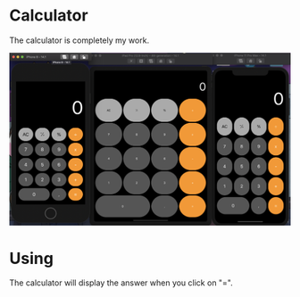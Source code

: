 # Calculator

The calculator is completely my work. 


![Screenshot](ForReadMe/Screen.png)


# Using

The calculator will display the answer when you click on "=". 
